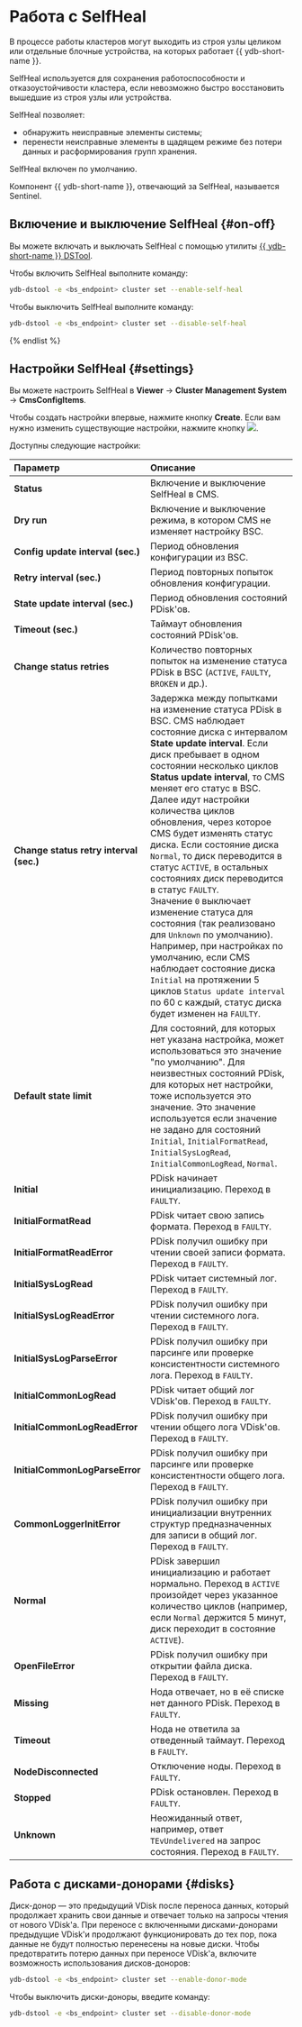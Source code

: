 # Работа с SelfHeal

В процессе работы кластеров могут выходить из строя узлы целиком или отдельные блочные устройства, на которых работает {{ ydb-short-name }}.

SelfHeal используется для сохранения работоспособности и отказоустойчивости кластера, если невозможно быстро восстановить вышедшие из строя узлы или устройства.

SelfHeal позволяет:

* обнаружить неисправные элементы системы;
* перенести неисправные элементы в щадящем режиме без потери данных и расформирования групп хранения.

SelfHeal включен по умолчанию.

Компонент {{ ydb-short-name }}, отвечающий за SelfHeal, называется Sentinel.

## Включение и выключение SelfHeal {#on-off}

Вы можете включать и выключать SelfHeal с помощью утилиты [{{ ydb-short-name }} DSTool](../../reference/ydb-dstool/index.md).

Чтобы включить SelfHeal выполните команду:

```bash
ydb-dstool -e <bs_endpoint> cluster set --enable-self-heal
```

Чтобы выключить SelfHeal выполните команду:

```bash
ydb-dstool -e <bs_endpoint> cluster set --disable-self-heal
```

{% endlist %}

## Настройки SelfHeal {#settings}

Вы можете настроить SelfHeal в **Viewer** → **Cluster Management System** → **CmsConfigItems**.

Чтобы создать настройки впервые, нажмите кнопку **Create**. Если вам нужно изменить существующие настройки, нажмите кнопку ![](../../_assets/pencil.svg).

Доступны следующие настройки:

| **Параметр**                             | **Описание**                                                                                                                                                             |
|:---------------------------------------- |:------------------------------------------------------------------------------------------------------------------------------------------------------------------------ |
| **Status**                               | Включение и выключение SelfHeal в CMS. |
| **Dry run**                              | Включение и выключение режима, в котором CMS не изменяет настройку BSC. |
| **Config update interval (sec.)**        | Период обновления конфигурации из BSC. |
| **Retry interval (sec.)**                | Период повторных попыток обновления конфигурации. |
| **State update interval (sec.)**         | Период обновления состояний PDisk'ов. |
| **Timeout (sec.)**                       | Таймаут обновления состояний PDisk'ов. |
| **Change status retries**                | Количество повторных попыток на изменение статуса PDisk в BSC (`ACTIVE`, `FAULTY`, `BROKEN` и др.). |
| **Change status retry interval (sec.)**  | Задержка между попытками на изменение статуса PDisk в BSC. CMS наблюдает состояние диска с интервалом **State update interval**. Если диск пребывает в одном состоянии несколько циклов **Status update interval**, то CMS меняет его статус в BSC.<br>Далее идут настройки количества циклов обновления, через которое CMS будет изменять статус диска. Если состояние диска `Normal`, то диск переводится в статус `ACTIVE`, в остальных состояниях диск переводится в статус `FAULTY`.<br>Значение `0` выключает изменение статуса для состояния (так реализовано для `Unknown` по умолчанию).<br>Например, при настройках по умолчанию, если CMS наблюдает состояние диска `Initial` на протяжении 5 циклов `Status update interval` по 60 с каждый, статус диска будет изменен на `FAULTY`. |
| **Default state limit**                  | Для состояний, для которых нет указана настройка, может использоваться это значение "по умолчанию". Для неизвестных состояний PDisk, для которых нет настройки, тоже используется это значение. Это значение используется если значение не задано для состояний `Initial`, `InitialFormatRead`, `InitialSysLogRead`, `InitialCommonLogRead`, `Normal`. |
| **Initial**                              | PDisk начинает инициализацию. Переход в `FAULTY`. |
| **InitialFormatRead**                    | PDisk читает свою запись формата. Переход в `FAULTY`. |
| **InitialFormatReadError**               | PDisk получил ошибку при чтении своей записи формата. Переход в `FAULTY`. |
| **InitialSysLogRead**                    | PDisk читает системный лог. Переход в `FAULTY`. |
| **InitialSysLogReadError**               | PDisk получил ошибку при чтении системного лога. Переход в `FAULTY`. |
| **InitialSysLogParseError**              | PDisk получил ошибку при парсинге или проверке консистентности системного лога. Переход в `FAULTY`. |
| **InitialCommonLogRead**                 | PDisk читает общий лог VDisk'ов. Переход в `FAULTY`. |
| **InitialCommonLogReadError**            | PDisk получил ошибку при чтении общего лога VDisk'ов. Переход в `FAULTY`. |
| **InitialCommonLogParseError**           | PDisk получил ошибку при парсинге или проверке консистентности общего лога. Переход в `FAULTY`. |
| **CommonLoggerInitError**                | PDisk получил ошибку при инициализации внутренних структур предназначенных для записи в общий лог. Переход в `FAULTY`. |
| **Normal**                               | PDisk завершил инициализацию и работает нормально. Переход в `ACTIVE` произойдет через указанное количество циклов (например, если `Normal` держится 5 минут, диск переходит в состояние `ACTIVE`). |
| **OpenFileError**                        | PDisk получил ошибку при открытии файла диска. Переход в `FAULTY`. |
| **Missing**                              | Нода отвечает, но в её списке нет данного PDisk. Переход в `FAULTY`. |
| **Timeout**                              | Нода не ответила за отведенный таймаут. Переход в `FAULTY`. |
| **NodeDisconnected**                     | Отключение ноды. Переход в `FAULTY`. |
| **Stopped**                              | PDisk остановлен. Переход в `FAULTY`. |
| **Unknown**                              | Неожиданный ответ, например, ответ `TEvUndelivered` на запрос состояния. Переход в `FAULTY`. |

## Работа с дисками-донорами {#disks}

Диск-донор — это предыдущий VDisk после переноса данных, который продолжает хранить свои данные и отвечает только на запросы чтения от нового VDisk'а. При переносе с включенными дисками-донорами предыдущие VDisk'и продолжают функционировать до тех пор, пока данные не будут полностью перенесены на новые диски. Чтобы предотвратить потерю данных при переносе VDisk'а, включите возможность использования дисков-доноров:

```bash
ydb-dstool -e <bs_endpoint> cluster set --enable-donor-mode
```

Чтобы выключить диски-доноры, введите команду:

```bash
ydb-dstool -e <bs_endpoint> cluster set --disable-donor-mode
```
